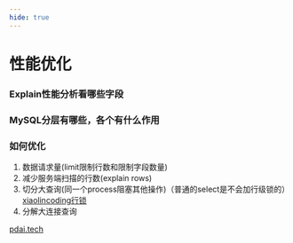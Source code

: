 ```yaml
---
hide: true
---
```

# 性能优化

### Explain性能分析看哪些字段

### MySQL分层有哪些，各个有什么作用

### 如何优化
1. 数据请求量(limit限制行数和限制字段数量)
2. 减少服务端扫描的行数(explain rows)
3. 切分大查询(同一个process阻塞其他操作)（普通的select是不会加行级锁的）[xiaolincoding行锁](https://xiaolincoding.com/mysql/lock/mysql_lock.html#%E8%A1%8C%E7%BA%A7%E9%94%81)
4. 分解大连接查询


[pdai.tech](https://pdai.tech/)
